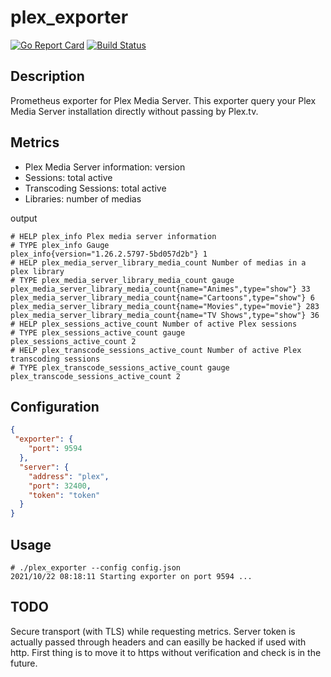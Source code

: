 # plex_exporter

[![Go Report Card](https://goreportcard.com/badge/github.com/othalla/plex_exporter)](https://goreportcard.com/report/github.com/othalla/plex_exporter)
[![Build Status](https://travis-ci.org/othalla/plex_exporter.svg?branch=master)](https://travis-ci.org/othalla/plex_exporter)

## Description

Prometheus exporter for Plex Media Server.
This exporter query your Plex Media Server installation directly without passing by Plex.tv.

## Metrics

- Plex Media Server information: version
- Sessions: total active
- Transcoding Sessions: total active
- Libraries: number of medias

output

```
# HELP plex_info Plex media server information
# TYPE plex_info Gauge
plex_info{version="1.26.2.5797-5bd057d2b"} 1
# HELP plex_media_server_library_media_count Number of medias in a plex library
# TYPE plex_media_server_library_media_count gauge
plex_media_server_library_media_count{name="Animes",type="show"} 33
plex_media_server_library_media_count{name="Cartoons",type="show"} 6
plex_media_server_library_media_count{name="Movies",type="movie"} 283
plex_media_server_library_media_count{name="TV Shows",type="show"} 36
# HELP plex_sessions_active_count Number of active Plex sessions
# TYPE plex_sessions_active_count gauge
plex_sessions_active_count 2
# HELP plex_transcode_sessions_active_count Number of active Plex transcoding sessions
# TYPE plex_transcode_sessions_active_count gauge
plex_transcode_sessions_active_count 2
```

## Configuration

```json
{
 "exporter": {
    "port": 9594
  },
  "server": {
    "address": "plex",
    "port": 32400,
    "token": "token"
  }
}
```

## Usage

```console
# ./plex_exporter --config config.json
2021/10/22 08:18:11 Starting exporter on port 9594 ...
```

## TODO

Secure transport (with TLS) while requesting metrics. Server token is actually passed through
headers and can easilly be hacked if used with http.
First thing is to move it to https without verification and check is in the future.
